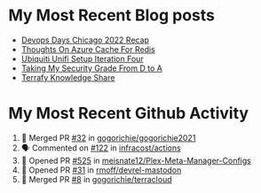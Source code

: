 # My Most Recent Blog posts
<!-- BLOG-POST-LIST:START -->
- [Devops Days Chicago 2022 Recap](https://www.gogorichie.com/blog/devopsdayschicago2022recap/)
- [Thoughts On Azure Cache For Redis](https://www.gogorichie.com/blog/microsoft/thoughts-on-azure-cache-4-redis/)
- [Ubiquiti Unifi Setup Iteration Four](https://www.gogorichie.com/blog/ubiquiti-unifi-setup-iteration-four/)
- [Taking My Security Grade From D to A](https://www.gogorichie.com/blog/security-grade/)
- [Terrafy Knowledge Share](https://www.gogorichie.com/blog/microsoft/terrafyknowledge/)
<!-- BLOG-POST-LIST:END -->


# My Most Recent Github Activity
<!--START_SECTION:activity-->
1. 🎉 Merged PR [#32](https://github.com/gogorichie/gogorichie2021/pull/32) in [gogorichie/gogorichie2021](https://github.com/gogorichie/gogorichie2021)
2. 🗣 Commented on [#122](https://github.com/infracost/actions/issues/122) in [infracost/actions](https://github.com/infracost/actions)
3. 💪 Opened PR [#525](https://github.com/meisnate12/Plex-Meta-Manager-Configs/pull/525) in [meisnate12/Plex-Meta-Manager-Configs](https://github.com/meisnate12/Plex-Meta-Manager-Configs)
4. 💪 Opened PR [#31](https://github.com/rmoff/devrel-mastodon/pull/31) in [rmoff/devrel-mastodon](https://github.com/rmoff/devrel-mastodon)
5. 🎉 Merged PR [#8](https://github.com/gogorichie/terracloud/pull/8) in [gogorichie/terracloud](https://github.com/gogorichie/terracloud)
<!--END_SECTION:activity-->

